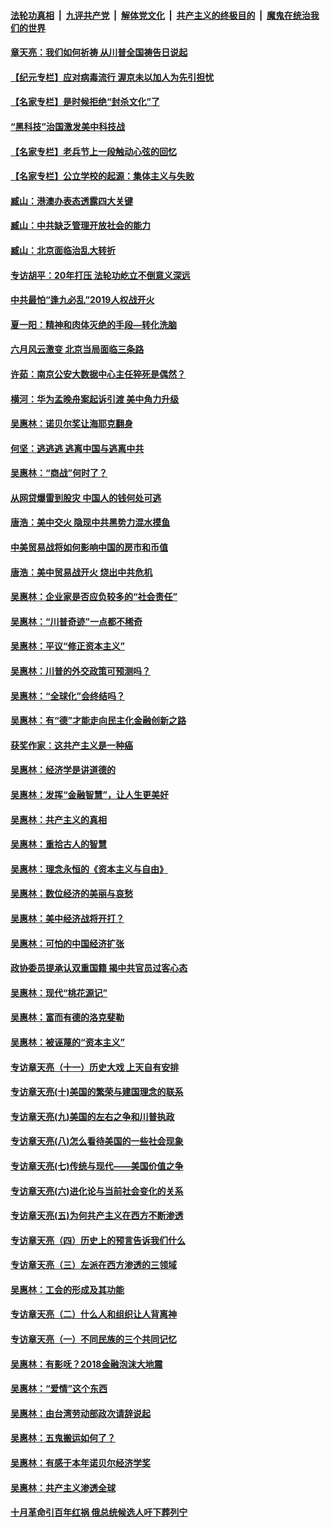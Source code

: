 

####  [法轮功真相](../../../../basic/blob/master/README.md?t=07071002) &nbsp;|&nbsp; [九评共产党](../../../../9ping.md/blob/master/README.md?t=07071002) &nbsp;|&nbsp; [解体党文化](../../../../jtdwh.md/blob/master/README.md?t=07071002)  &nbsp;|&nbsp; [共产主义的终极目的](../../../../gczydzjmd.md/blob/master/README.md?t=07071002) &nbsp;|&nbsp; [魔鬼在统治我们的世界](../../../../mgztzwmdsj.md/blob/master/README.md?t=07071002) 

#### [章天亮：我们如何祈祷 从川普全国祷告日说起](../pages/nsc423/n11944627.md?t=07071002) 

#### [【纪元专栏】应对病毒流行 渥京未以加人为先引担忧](../pages/nsc423/n11875714.md?t=07071002) 

#### [【名家专栏】是时候拒绝“封杀文化”了](../pages/nsc423/n11814093.md?t=07071002) 

#### [“黑科技”治国激发美中科技战](../pages/nsc423/n11638056.md?t=07071002) 

#### [【名家专栏】老兵节上一段触动心弦的回忆](../pages/nsc423/n11646016.md?t=07071002) 

#### [【名家专栏】公立学校的起源：集体主义与失败](../pages/nsc423/n11601833.md?t=07071002) 

#### [臧山：港澳办表态透露四大关键](../pages/nsc423/n11421628.md?t=07071002) 

#### [臧山：中共缺乏管理开放社会的能力](../pages/nsc423/n11407457.md?t=07071002) 

#### [臧山：北京面临治乱大转折](../pages/nsc423/n11406895.md?t=07071002) 

#### [专访胡平：20年打压 法轮功屹立不倒意义深远](../pages/nsc423/n11398800.md?t=07071002) 

#### [中共最怕“逢九必乱”2019人权战开火](../pages/nsc423/n11385248.md?t=07071002) 

#### [夏一阳：精神和肉体灭绝的手段—转化洗脑](../pages/nsc423/n11368250.md?t=07071002) 

#### [六月风云激变 北京当局面临三条路](../pages/nsc423/n11313668.md?t=07071002) 

#### [许茹：南京公安大数据中心主任猝死是偶然？](../pages/nsc423/n11064744.md?t=07071002) 

#### [横河：华为孟晚舟案起诉引渡 美中角力升级](../pages/nsc423/n11027230.md?t=07071002) 

#### [吴惠林：诺贝尔奖让海耶克翻身](../pages/nsc423/n10890049.md?t=07071002) 

#### [何坚：逃逃逃 逃离中国与逃离中共](../pages/nsc423/n10592891.md?t=07071002) 

#### [吴惠林：“商战”何时了？](../pages/nsc423/n10573558.md?t=07071002) 

#### [从网贷爆雷到股灾 中国人的钱何处可逃](../pages/nsc423/n10572800.md?t=07071002) 

#### [唐浩：美中交火 隐现中共黑势力混水摸鱼](../pages/nsc423/n10544040.md?t=07071002) 

#### [中美贸易战将如何影响中国的房市和币值](../pages/nsc423/n10543697.md?t=07071002) 

#### [唐浩：美中贸易战开火 烧出中共危机](../pages/nsc423/n10540126.md?t=07071002) 

#### [吴惠林：企业家是否应负较多的“社会责任”](../pages/nsc423/n10535022.md?t=07071002) 

#### [吴惠林：“川普奇迹”一点都不稀奇](../pages/nsc423/n10512808.md?t=07071002) 

#### [吴惠林：平议“修正资本主义”](../pages/nsc423/n10495724.md?t=07071002) 

#### [吴惠林：川普的外交政策可预测吗？](../pages/nsc423/n10462387.md?t=07071002) 

#### [吴惠林：“全球化”会终结吗？](../pages/nsc423/n10452838.md?t=07071002) 

#### [吴惠林：有“德”才能走向民主化金融创新之路](../pages/nsc423/n10432292.md?t=07071002) 

#### [获奖作家：这共产主义是一种癌](../pages/nsc423/n10431541.md?t=07071002) 

#### [吴惠林：经济学是讲道德的](../pages/nsc423/n10398014.md?t=07071002) 

#### [吴惠林：发挥“金融智慧”，让人生更美好](../pages/nsc423/n10375019.md?t=07071002) 

#### [吴惠林：共产主义的真相](../pages/nsc423/n10351394.md?t=07071002) 

#### [吴惠林：重拾古人的智慧](../pages/nsc423/n10337691.md?t=07071002) 

#### [吴惠林：理念永恒的《资本主义与自由》](../pages/nsc423/n10316274.md?t=07071002) 

#### [吴惠林：数位经济的美丽与哀愁](../pages/nsc423/n10292946.md?t=07071002) 

#### [吴惠林：美中经济战将开打？](../pages/nsc423/n10258825.md?t=07071002) 

#### [吴惠林：可怕的中国经济扩张](../pages/nsc423/n10219147.md?t=07071002) 

#### [政协委员提承认双重国籍 揭中共官员过客心态](../pages/nsc423/n10208809.md?t=07071002) 

#### [吴惠林：现代“桃花源记”](../pages/nsc423/n10185234.md?t=07071002) 

#### [吴惠林：富而有德的洛克斐勒](../pages/nsc423/n10142264.md?t=07071002) 

#### [吴惠林：被诬蔑的“资本主义”](../pages/nsc423/n10124816.md?t=07071002) 

#### [专访章天亮（十一）历史大戏 上天自有安排](../pages/nsc423/n10094905.md?t=07071002) 

#### [专访章天亮(十)美国的繁荣与建国理念的联系](../pages/nsc423/n10094899.md?t=07071002) 

#### [专访章天亮(九)美国的左右之争和川普执政](../pages/nsc423/n10094889.md?t=07071002) 

#### [专访章天亮(八)怎么看待美国的一些社会现象](../pages/nsc423/n10094857.md?t=07071002) 

#### [专访章天亮(七)传统与现代——美国价值之争](../pages/nsc423/n10093140.md?t=07071002) 

#### [专访章天亮(六)进化论与当前社会变化的关系](../pages/nsc423/n10092036.md?t=07071002) 

#### [专访章天亮(五)为何共产主义在西方不断渗透](../pages/nsc423/n10083620.md?t=07071002) 

#### [专访章天亮（四）历史上的预言告诉我们什么](../pages/nsc423/n10083606.md?t=07071002) 

#### [专访章天亮（三）左派在西方渗透的三领域](../pages/nsc423/n10081115.md?t=07071002) 

#### [吴惠林：工会的形成及其功能](../pages/nsc423/n10080633.md?t=07071002) 

#### [专访章天亮（二）什么人和组织让人背离神](../pages/nsc423/n10076637.md?t=07071002) 

#### [专访章天亮（一）不同民族的三个共同记忆](../pages/nsc423/n10074188.md?t=07071002) 

#### [吴惠林：有影呒？2018金融泡沫大地震](../pages/nsc423/n10040534.md?t=07071002) 

#### [吴惠林：“爱情”这个东西](../pages/nsc423/n10019423.md?t=07071002) 

#### [吴惠林：由台湾劳动部政次请辞说起](../pages/nsc423/n9979679.md?t=07071002) 

#### [吴惠林：五鬼搬运如何了？](../pages/nsc423/n9925338.md?t=07071002) 

#### [吴惠林：有感于本年诺贝尔经济学奖](../pages/nsc423/n9871883.md?t=07071002) 

#### [吴惠林：共产主义渗透全球](../pages/nsc423/n9812748.md?t=07071002) 

#### [十月革命引百年红祸 俄总统候选人吁下葬列宁](../pages/nsc423/n9810182.md?t=07071002) 

